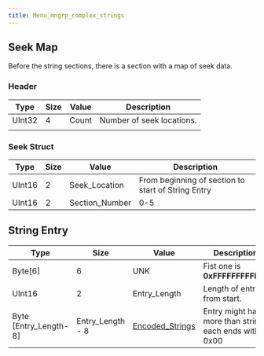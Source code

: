 ```yaml
---
title: Menu_mngrp_complex_strings
---
```


## Seek Map

Before the string sections, there is a section with a map of seek data.

### Header

| Type   | Size | Value | Description               |
|--------|------|-------|---------------------------|
| UInt32 | 4    | Count | Number of seek locations. |
|        |      |       |                           |

### Seek Struct

| Type   | Size | Value           | Description                                        |
|--------|------|-----------------|----------------------------------------------------|
| UInt16 | 2    | Seek\_Location  | From beginning of section to start of String Entry |
| UInt16 | 2    | Section\_Number | 0-5                                                |

## String Entry

| Type                     | Size              | Value                                              | Description                                            |
|--------------------------|-------------------|----------------------------------------------------|--------------------------------------------------------|
| Byte\[6\]                | 6                 | UNK                                                | Fist one is **0xFFFFFFFFFFFF**                         |
| UInt16                   | 2                 | Entry\_Length                                      | Length of entry from start.                            |
| Byte \[Entry\_Length-8\] | Entry\_Length - 8 | [Encoded\_Strings](String_Encoding.md) | Entry might have more than string, each ends with 0x00 |
